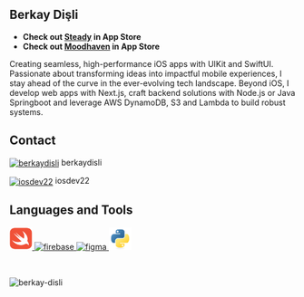 ## Berkay Dişli
 - **Check out [Steady](https://apps.apple.com/us/app/steady-finance-tracker/id6504777270) in App Store**
 - **Check out [Moodhaven](https://apps.apple.com/tr/app/moodhaven/id6448680251?l=tr) in App Store**

Creating seamless, high-performance iOS apps with UIKit and SwiftUI. Passionate about transforming ideas into impactful mobile experiences, I stay ahead of the curve in the ever-evolving tech landscape. Beyond iOS, I develop web apps with Next.js, craft backend solutions with Node.js or Java Springboot and leverage AWS DynamoDB, S3 and Lambda to build robust systems.

 ## Contact
<p align="left">
<a href="https://linkedin.com/in/berkaydisli" target="blank"><img align="center" src="https://raw.githubusercontent.com/rahuldkjain/github-profile-readme-generator/master/src/images/icons/Social/linked-in-alt.svg" alt="berkaydisli" height="30" width="40" /></a> berkaydisli
</p>
<p align="left">
<a href="https://linkedin.com/in/berkaydisli" target="blank"><img align="center" src="https://raw.githubusercontent.com/rahuldkjain/github-profile-readme-generator/master/src/images/icons/Social/instagram.svg" alt="iosdev22" height="30" width="40" /></a> iosdev22
</p>





## Languages and Tools
<p align="left"> <a href="https://developer.apple.com/swift/" target="_blank" rel="noreferrer"> <img src="https://raw.githubusercontent.com/devicons/devicon/master/icons/swift/swift-original.svg" alt="swift" width="40" height="40"/> </a> <a href="https://firebase.google.com/" target="_blank" rel="noreferrer"> <img src="https://www.vectorlogo.zone/logos/firebase/firebase-icon.svg" alt="firebase" width="40" height="40"/> </a> <a href="https://www.figma.com/" target="_blank" rel="noreferrer"> <img src="https://www.vectorlogo.zone/logos/figma/figma-icon.svg" alt="figma" width="40" height="40"/> </a>  <a href="https://www.python.org" target="_blank" rel="noreferrer"> <img src="https://raw.githubusercontent.com/devicons/devicon/master/icons/python/python-original.svg" alt="python" width="40" height="40"/> </a></p>

<br />

<p><img align="center" src="https://github-readme-streak-stats.herokuapp.com/?user=berkay-disli&theme=dark" alt="berkay-disli" /></p>
